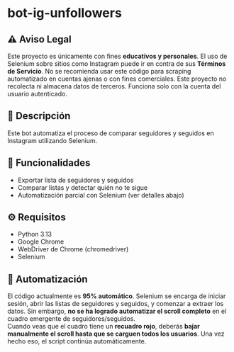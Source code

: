# bot-ig-unfollowers

## ⚠️ Aviso Legal
Este proyecto es únicamente con fines **educativos y personales**.
El uso de Selenium sobre sitios como Instagram puede ir en contra de sus **Términos de Servicio**. No se recomienda usar este código para scraping automatizado en cuentas ajenas o con fines comerciales.
Este proyecto no recolecta ni almacena datos de terceros. Funciona solo con la cuenta del usuario autenticado.

## 📌 Descripción
Este bot automatiza el proceso de comparar seguidores y seguidos en Instagram utilizando Selenium.

## 🚀 Funcionalidades
- Exportar lista de seguidores y seguidos
- Comparar listas y detectar quién no te sigue
- Automatización parcial con Selenium (ver detalles abajo)

## ⚙️ Requisitos
- Python 3.13
- Google Chrome
- WebDriver de Chrome (chromedriver)
- Selenium

## 🤖 Automatización
El código actualmente es **95% automático**. Selenium se encarga de iniciar sesión, abrir las listas de seguidores y seguidos, y comenzar a extraer los datos.
Sin embargo, **no se ha logrado automatizar el scroll completo** en el cuadro emergente de seguidores/seguidos.  
Cuando veas que el cuadro tiene un **recuadro rojo**, deberás **bajar manualmente el scroll hasta que se carguen todos los usuarios**.
Una vez hecho eso, el script continúa automáticamente.
